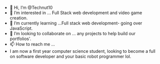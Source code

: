 - 👋 Hi, I’m @Technut10
- 👀 I’m interested in ... Full Stack web development and video game creation.
- 🌱 I’m currently learning ...Full stack web development- going over JavaScript.
- 💞️ I’m looking to collaborate on ... any projects to help build our portfolios'.
- 📫 How to reach me ...
-    I am now a first year computer science student, looking to become a full on software developer and your basic robot programmer lol.
<!---
Technut10/Technut10 is a ✨ special ✨ repository because its `README.md` (this file) appears on your GitHub profile.
You can click the Preview link to take a look at your changes.
--->
